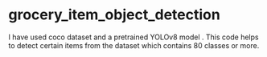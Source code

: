 # grocery_item_object_detection
I have used coco dataset and a pretrained YOLOv8 model . This code helps to detect certain items from the dataset which contains  80 classes or more. 
